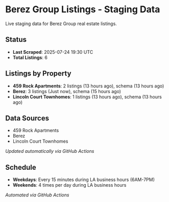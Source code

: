# Berez Group Listings - Staging Data

Live staging data for Berez Group real estate listings.

## Status

- **Last Scraped**: 2025-07-24 19:30 UTC
- **Total Listings**: 6

## Listings by Property

- **459 Rock Apartments**: 2 listings (13 hours ago), schema (13 hours ago)
- **Berez**: 3 listings (Just now), schema (15 hours ago)
- **Lincoln Court Townhomes**: 1 listings (13 hours ago), schema (13 hours ago)

## Data Sources

- 459 Rock Apartments
- Berez
- Lincoln Court Townhomes

*Updated automatically via GitHub Actions*

## Schedule

- **Weekdays**: Every 15 minutes during LA business hours (6AM-7PM)
- **Weekends**: 4 times per day during LA business hours

*Automated via GitHub Actions*
